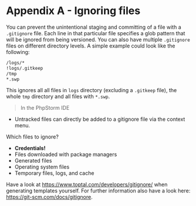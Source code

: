 # Appendix A - Ignoring files

You can prevent the unintentional staging and committing of a file with a
`.gitignore` file. Each line in that particular file specifies a glob pattern
that will be ignored from being versioned. You can also have multiple
`.gitignore` files on different directory levels. A simple example could look
like the following:

```bash
/logs/*
!logs/.gitkeep
/tmp
*.swp
```

This ignores all all files in `logs` directory (excluding a `.gitkeep` file),
the whole `tmp` directory and all files with `*.swp`.

> In the PhpStorm IDE

- Untracked files can directly be added to a gitignore file via the context
  menu.

Which files to ignore?

- **Credentials!**
- Files downloaded with package managers
- Generated files
- Operating system files
- Temporary files, logs, and cache

Have a look at https://www.toptal.com/developers/gitignore/ when generating
templates yourself. For further information also have a look here:
https://git-scm.com/docs/gitignore.

